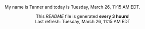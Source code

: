 My name is Tanner and today is Tuesday, March 26, 11:15 AM EDT.

<p align="center">This <i>README</i> file is generated <b>every 3 hours</b>!</br>Last refresh: Tuesday, March 26, 11:15 AM EDT<br /></p>
